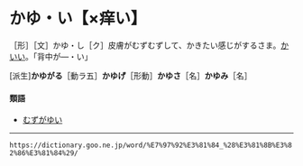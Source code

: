 # かゆ・い【×痒い】

［形］［文］かゆ・し［ク］皮膚がむずむずして、かきたい感じがするさま。[かいい](かいい（痒い）)。「背中が―・い」

\[派生\]**かゆがる**［動ラ五］**かゆげ**［形動］**かゆさ**［名］**かゆみ**［名］

#### 類語

-   [むずがゆい](https://dictionary.goo.ne.jp/word/%E3%82%80%E3%81%9A%E7%97%92%E3%81%84/#jn-215366)

---
`https://dictionary.goo.ne.jp/word/%E7%97%92%E3%81%84_%28%E3%81%8B%E3%82%86%E3%81%84%29/`